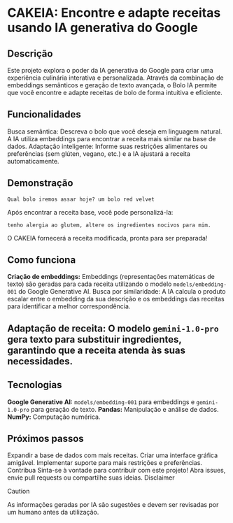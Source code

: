 # CAKEIA: Encontre e adapte receitas usando IA generativa do Google

## Descrição
Este projeto explora o poder da IA generativa do Google para criar uma experiência culinária interativa e personalizada. Através da combinação de embeddings semânticos e geração de texto avançada, o Bolo IA permite que você encontre e adapte receitas de bolo de forma intuitiva e eficiente.

## Funcionalidades
Busca semântica: Descreva o bolo que você deseja em linguagem natural. A IA utiliza embeddings para encontrar a receita mais similar na base de dados.
Adaptação inteligente: Informe suas restrições alimentares ou preferências (sem glúten, vegano, etc.) e a IA ajustará a receita automaticamente.

## Demonstração
```Qual bolo iremos assar hoje? um bolo red velvet ```

Após encontrar a receita base, você pode personalizá-la:

```tenho alergia ao glutem, altere os ingredientes nocivos para mim.```

O CAKEIA fornecerá a receita modificada, pronta para ser preparada!

## Como funciona
**Criação de embeddings:** Embeddings (representações matemáticas de texto) são geradas para cada receita utilizando o modelo `models/embedding-001` do Google Generative AI.
Busca por similaridade: A IA calcula o produto escalar entre o embedding da sua descrição e os embeddings das receitas para identificar a melhor correspondência.

## Adaptação de receita: O modelo `gemini-1.0-pro` gera texto para substituir ingredientes, garantindo que a receita atenda às suas necessidades.

## Tecnologias
**Google Generative AI:** `models/embedding-001` para embeddings e `gemini-1.0-pro` para geração de texto.
**Pandas:** Manipulação e análise de dados.
**NumPy:** Computação numérica.

## Próximos passos
Expandir a base de dados com mais receitas.
Criar uma interface gráfica amigável.
Implementar suporte para mais restrições e preferências.
Contribua
Sinta-se à vontade para contribuir com este projeto! Abra issues, envie pull requests ou compartilhe suas ideias.
Disclaimer
> [!CAUTION]
> As informações geradas por IA são sugestões e devem ser revisadas por um humano antes da utilização.
